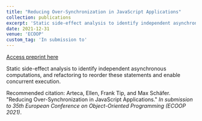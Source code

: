 ```yaml
---
title: "Reducing Over-Synchronization in JavaScript Applications"
collection: publications
excerpt: 'Static side-effect analysis to identify independent asynchronous computations, and refactoring to reorder these statements and enable concurrent execution.'
date: 2021-12-31
venue: 'ECOOP'
custom_tag: 'In submission to'
---
```


<a href='http://emarteca.github.io/files/ecoop21.pdf'>Access preprint here</a>

Static side-effect analysis to identify independent asynchronous computations, and refactoring to reorder these statements and enable concurrent execution.

Recommended citation: Arteca, Ellen, Frank Tip, and Max Schäfer. "Reducing Over-Synchronization in JavaScript Applications." <i>In submission to 35th European Conference on Object-Oriented Programming (ECOOP 2021)</i>.